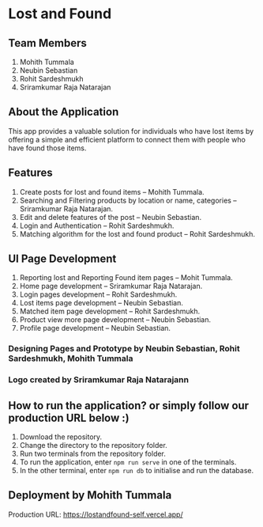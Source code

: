 # Lost and Found

## Team Members
1. Mohith Tummala
2. Neubin Sebastian
3. Rohit Sardeshmukh
4. Sriramkumar Raja Natarajan

## About the Application
This app provides a valuable solution for individuals who have lost items by offering a simple and efficient platform to connect them with people who have found those items.

## Features
1.	Create posts for lost and found items – Mohith Tummala.
2.	Searching and Filtering products by location or name, categories – Sriramkumar Raja Natarajan.
3.	Edit and delete features of the post – Neubin Sebastian.
4.	Login and Authentication – Rohit Sardeshmukh.
5.	Matching algorithm for the lost and found product – Rohit Sardeshmukh.

## UI Page Development
1.	Reporting lost and Reporting Found item pages – Mohit Tummala.
2.	Home page development – Sriramkumar Raja Natarajan.
3.	Login pages development – Rohit Sardeshmukh.
4.	Lost items page development – Neubin Sebastian.
5.	Matched item page development – Rohit Sardeshmukh.
6.	Product view more page development – Neubin Sebastian.
7.	Profile page development – Neubin Sebastian.

### Designing Pages and Prototype by Neubin Sebastian, Rohit Sardeshmukh, Mohith Tummala

### Logo created by Sriramkumar Raja Natarajann

## How to run the application? or simply follow our production URL below :)
1. Download the repository.
2. Change the directory to the repository folder.
3. Run two terminals from the repository folder.
4. To run the application, enter `npm run serve` in one of the terminals.
5. In the other terminal, enter `npm run db` to initialise and run the database.

## Deployment by Mohith Tummala
Production URL: https://lostandfound-self.vercel.app/


